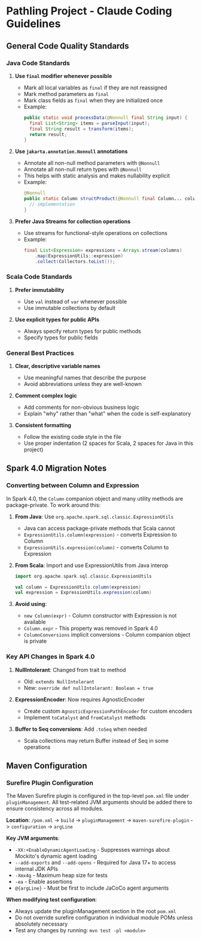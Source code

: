 # Pathling Project - Claude Coding Guidelines

## General Code Quality Standards

### Java Code Standards

1. **Use `final` modifier whenever possible**
   - Mark all local variables as `final` if they are not reassigned
   - Mark method parameters as `final`
   - Mark class fields as `final` when they are initialized once
   - Example:
     ```java
     public static void processData(@Nonnull final String input) {
       final List<String> items = parseInput(input);
       final String result = transform(items);
       return result;
     }
     ```

2. **Use `jakarta.annotation.Nonnull` annotations**
   - Annotate all non-null method parameters with `@Nonnull`
   - Annotate all non-null return types with `@Nonnull`
   - This helps with static analysis and makes nullability explicit
   - Example:
     ```java
     @Nonnull
     public static Column structProduct(@Nonnull final Column... columns) {
       // implementation
     }
     ```

3. **Prefer Java Streams for collection operations**
   - Use streams for functional-style operations on collections
   - Example:
     ```java
     final List<Expression> expressions = Arrays.stream(columns)
         .map(ExpressionUtils::expression)
         .collect(Collectors.toList());
     ```

### Scala Code Standards

1. **Prefer immutability**
   - Use `val` instead of `var` whenever possible
   - Use immutable collections by default

2. **Use explicit types for public APIs**
   - Always specify return types for public methods
   - Specify types for public fields

### General Best Practices

1. **Clear, descriptive variable names**
   - Use meaningful names that describe the purpose
   - Avoid abbreviations unless they are well-known

2. **Comment complex logic**
   - Add comments for non-obvious business logic
   - Explain "why" rather than "what" when the code is self-explanatory

3. **Consistent formatting**
   - Follow the existing code style in the file
   - Use proper indentation (2 spaces for Scala, 2 spaces for Java in this project)

## Spark 4.0 Migration Notes

### Converting between Column and Expression

In Spark 4.0, the `Column` companion object and many utility methods are package-private. To work around this:

1. **From Java**: Use `org.apache.spark.sql.classic.ExpressionUtils`
   - Java can access package-private methods that Scala cannot
   - `ExpressionUtils.column(expression)` - converts Expression to Column
   - `ExpressionUtils.expression(column)` - converts Column to Expression

2. **From Scala**: Import and use ExpressionUtils from Java interop
   ```scala
   import org.apache.spark.sql.classic.ExpressionUtils

   val column = ExpressionUtils.column(expression)
   val expression = ExpressionUtils.expression(column)
   ```

3. **Avoid using**:
   - `new Column(expr)` - Column constructor with Expression is not available
   - `Column.expr` - This property was removed in Spark 4.0
   - `ColumnConversions` implicit conversions - Column companion object is private

### Key API Changes in Spark 4.0

1. **NullIntolerant**: Changed from trait to method
   - Old: `extends NullIntolerant`
   - New: `override def nullIntolerant: Boolean = true`

2. **ExpressionEncoder**: Now requires AgnosticEncoder
   - Create custom `AgnosticExpressionPathEncoder` for custom encoders
   - Implement `toCatalyst` and `fromCatalyst` methods

3. **Buffer to Seq conversions**: Add `.toSeq` when needed
   - Scala collections may return Buffer instead of Seq in some operations

## Maven Configuration

### Surefire Plugin Configuration

The Maven Surefire plugin is configured in the top-level `pom.xml` file under `pluginManagement`. All test-related JVM arguments should be added there to ensure consistency across all modules.

**Location**: `/pom.xml` -> `build` -> `pluginManagement` -> `maven-surefire-plugin` -> `configuration` -> `argLine`

**Key JVM arguments**:
- `-XX:+EnableDynamicAgentLoading` - Suppresses warnings about Mockito's dynamic agent loading
- `--add-exports` and `--add-opens` - Required for Java 17+ to access internal JDK APIs
- `-Xmx4g` - Maximum heap size for tests
- `-ea` - Enable assertions
- `@{argLine}` - Must be first to include JaCoCo agent arguments

**When modifying test configuration**:
- Always update the pluginManagement section in the root `pom.xml`
- Do not override surefire configuration in individual module POMs unless absolutely necessary
- Test any changes by running: `mvn test -pl <module>`
